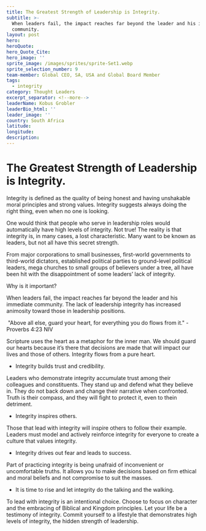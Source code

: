 ```yaml
---
title: The Greatest Strength of Leadership is Integrity.
subtitle: >-
  When leaders fail, the impact reaches far beyond the leader and his immediate
  community.
layout: post
hero:
heroQuote:
hero_Quote_Cite:
hero_image: ''
sprite_image: /images/sprites/sprite-Set1.webp
sprite_selection_number: 9
team-member: Global CEO, SA, USA and Global Board Member
tags:
  - integrity
category: Thought Leaders
excerpt_separator: <!--more-->
leaderName: Kobus Grobler
leaderBio_html: ''
leader_image: ''
country: South Africa
latitude:
longitude:
description:
---
```

# The Greatest Strength of Leadership is Integrity.

Integrity is defined as the quality of being honest and having unshakable moral principles and strong values. Integrity suggests always doing the right thing, even when no one is looking.

One would think that people who serve in leadership roles would automatically have high levels of integrity. Not true! The reality is that integrity is, in many cases, a lost characteristic. Many want to be known as leaders, but not all have this secret strength.

From major corporations to small businesses, first-world governments to third-world dictators, established political parties to ground-level political leaders, mega churches to small groups of believers under a tree, all have been hit with the disappointment of some leaders’ lack of integrity.

Why is it important?

When leaders fail, the impact reaches far beyond the leader and his immediate community. The lack of leadership integrity has increased animosity toward those in leadership positions.

&nbsp;"Above all else, guard your heart, for everything you do flows from it." - Proverbs 4:23 NIV

Scripture uses the heart as a metaphor for the inner man. We should guard our hearts because it’s there that decisions are made that will impact our lives and those of others. Integrity flows from a pure heart.

* Integrity builds trust and credibility.

Leaders who demonstrate integrity accumulate trust among their colleagues and constituents. They stand up and defend what they believe in. They do not back down and change their narrative when confronted. Truth is their compass, and they will fight to protect it, even to thein detriment.&nbsp;

* Integrity inspires others.

Those that lead with integrity will inspire others to follow their example. Leaders must model and actively reinforce integrity for everyone to create a culture that values integrity.

* Integrity drives out fear and leads to success.

Part of practicing integrity is being unafraid of inconvenient or uncomfortable truths. It allows you to make decisions based on firm ethical and moral beliefs and not compromise to suit the masses.

* It is time to rise and let integrity do the talking and the walking.

To lead with integrity is an intentional choice. Choose to focus on character and the embracing of Biblical and Kingdom principles. Let your life be a testimony of integrity. Commit yourself to a lifestyle that demonstrates high levels of integrity, the hidden strength of leadership.